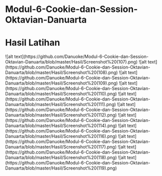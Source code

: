 # Modul-6-Cookie-dan-Session-Oktavian-Danuarta
<h1>Hasil Latihan</h1>
![alt text](https://github.com/Danuoke/Modul-6-Cookie-dan-Session-Oktavian-Danuarta/blob/master/Hasil/Screenshot%20(107).png)
![alt text](https://github.com/Danuoke/Modul-6-Cookie-dan-Session-Oktavian-Danuarta/blob/master/Hasil/Screenshot%20(108).png)
![alt text](https://github.com/Danuoke/Modul-6-Cookie-dan-Session-Oktavian-Danuarta/blob/master/Hasil/Screenshot%20(109).png)
![alt text](https://github.com/Danuoke/Modul-6-Cookie-dan-Session-Oktavian-Danuarta/blob/master/Hasil/Screenshot%20(110).png)
![alt text](https://github.com/Danuoke/Modul-6-Cookie-dan-Session-Oktavian-Danuarta/blob/master/Hasil/Screenshot%20(111).png)
![alt text](https://github.com/Danuoke/Modul-6-Cookie-dan-Session-Oktavian-Danuarta/blob/master/Hasil/Screenshot%20(112).png)
![alt text](https://github.com/Danuoke/Modul-6-Cookie-dan-Session-Oktavian-Danuarta/blob/master/Hasil/Screenshot%20(114).png)
![alt text](https://github.com/Danuoke/Modul-6-Cookie-dan-Session-Oktavian-Danuarta/blob/master/Hasil/Screenshot%20(116).png)
![alt text](https://github.com/Danuoke/Modul-6-Cookie-dan-Session-Oktavian-Danuarta/blob/master/Hasil/Screenshot%20(117).png)
![alt text](https://github.com/Danuoke/Modul-6-Cookie-dan-Session-Oktavian-Danuarta/blob/master/Hasil/Screenshot%20(118).png)
![alt text](https://github.com/Danuoke/Modul-6-Cookie-dan-Session-Oktavian-Danuarta/blob/master/Hasil/Screenshot%20(119).png)
